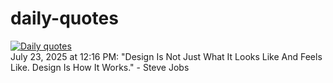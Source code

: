 # daily-quotes
[![Daily quotes](https://github.com/ceepu8/daily-quotes/actions/workflows/daily-quote.yml/badge.svg)](https://github.com/ceepu8/daily-quotes/actions/workflows/daily-quote.yml)<br/>
July 23, 2025 at 12:16 PM: "Design Is Not Just What It Looks Like And Feels Like. Design Is How It Works." - Steve Jobs
